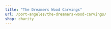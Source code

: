 ```yaml
---
title: "The Dreamers Wood Carvings"
url: /port-angeles/the-dreamers-wood-carvings/
shop: charity
---
```

